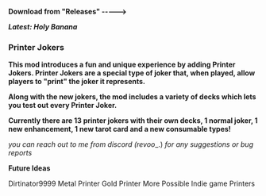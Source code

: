 **Download from "Releases" ----->**

***Latest: Holy Banana***


### **Printer Jokers**

**This mod introduces a fun and unique experience by adding Printer Jokers. Printer Jokers are a special type of joker that, when played, allow players to "print" the joker it represents.**

**Along with the new jokers, the mod includes a variety of decks which lets you test out every Printer Joker.**


**Currently there are 13 printer jokers with their own decks, 1 normal joker, 1 new enhancement, 1 new tarot card and a new consumable types!**



_you can reach out to me from discord (revoo__.) _for any suggestions or bug reports_


**Future Ideas**

Dirtinator9999
Metal Printer
Gold Printer
More Possible Indie game Printers
